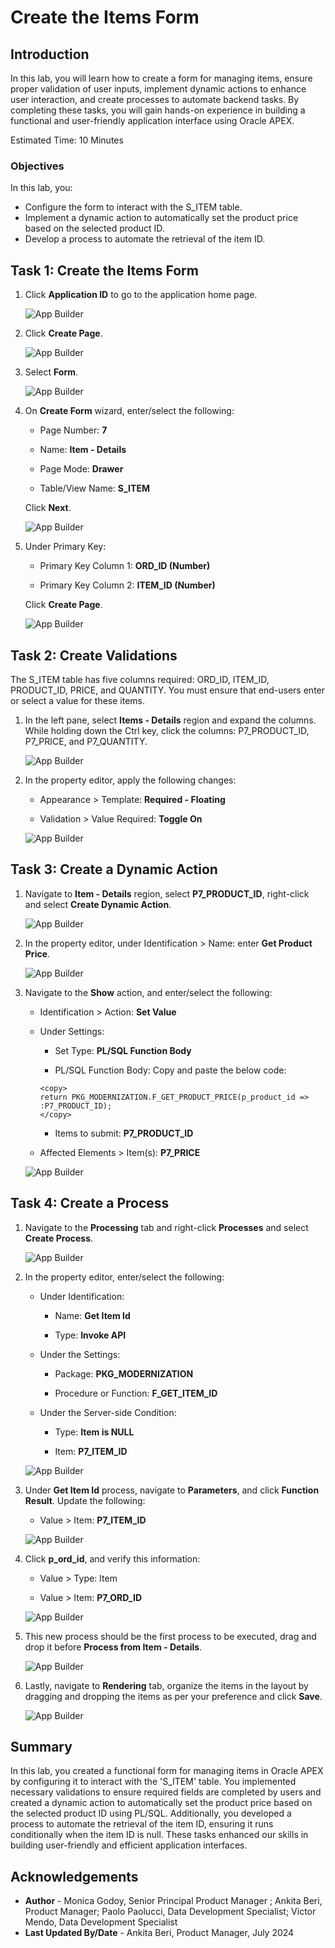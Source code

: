 # Create the Items Form

## Introduction

In this lab, you will learn how to create a form for managing items, ensure proper validation of user inputs, implement dynamic actions to enhance user interaction, and create processes to automate backend tasks. By completing these tasks, you will gain hands-on experience in building a functional and user-friendly application interface using Oracle APEX.

Estimated Time: 10 Minutes

### Objectives

In this lab, you:

- Configure the form to interact with the S_ITEM table.
- Implement a dynamic action to automatically set the product price based on the selected product ID.
- Develop a process to automate the retrieval of the item ID.

## Task 1: Create the Items Form

1. Click **Application ID** to go to the application home page.

    ![App Builder](images/navigate-to-appid.png " ")

2. Click **Create Page**.

    ![App Builder](images/create-form-page.png " ")

3. Select **Form**.

    ![App Builder](images/select-form.png " ")

4. On **Create Form** wizard, enter/select the following:

    - Page Number: **7**

    - Name: **Item - Details**

    - Page Mode: **Drawer**

    - Table/View Name: **S_ITEM**

    Click **Next**.

   ![App Builder](images/item-details.png " ")

5. Under Primary Key:

    - Primary Key Column 1: **ORD\_ID (Number)**

    - Primary Key Column 2: **ITEM\_ID (Number)**

     Click **Create Page**.

    ![App Builder](images/item-detail-key.png " ")

## Task 2: Create Validations

The S_ITEM table has five columns required: ORD\_ID, ITEM\_ID, PRODUCT\_ID, PRICE, and QUANTITY. You must ensure that end-users enter or select a value for these items.

1. In the left pane, select **Items - Details** region and expand the columns. While holding down the Ctrl key, click the columns: P7\_PRODUCT\_ID, P7\_PRICE, and P7\_QUANTITY.

    ![App Builder](images/item-details-page.png " ")

2. In the property editor, apply the following changes:

    - Appearance > Template: **Required - Floating**

    - Validation > Value Required: **Toggle On**

   ![App Builder](images/select-items1.png " ")

## Task 3: Create a Dynamic Action

1. Navigate to **Item - Details** region, select **P7\_PRODUCT\_ID**, right-click and select **Create Dynamic Action**.

    ![App Builder](images/create-dynamic-actions1.png " ")

2. In the property editor, under Identification > Name: enter **Get Product Price**.

    ![App Builder](images/get-product-price1.png " ")

3. Navigate to the **Show** action,  and enter/select the following:

    - Identification > Action: **Set Value**

    - Under Settings:

        - Set Type: **PL/SQL Function Body**

        - PL/SQL Function Body: Copy and paste the below code:

         ```
         <copy>
         return PKG_MODERNIZATION.F_GET_PRODUCT_PRICE(p_product_id => :P7_PRODUCT_ID);
         </copy>
        ```

        - Items to submit: **P7\_PRODUCT\_ID**

    - Affected Elements > Item(s): **P7\_PRICE**

    ![App Builder](images/set-value1.png " ")

## Task 4: Create a Process

1. Navigate to the **Processing** tab and right-click **Processes** and select **Create Process**.

    ![App Builder](images/create-process1.png " ")

2. In the property editor, enter/select the following:

    - Under Identification:

        - Name: **Get Item Id**

        - Type: **Invoke API**

    - Under the Settings:

        - Package: **PKG\_MODERNIZATION**

        - Procedure or Function: **F\_GET\_ITEM\_ID**

    - Under the Server-side Condition:

        - Type: **Item is NULL**

        - Item: **P7\_ITEM\_ID**

   ![App Builder](images/get-item-id1.png " ")

3. Under **Get Item Id** process, navigate to **Parameters**, and click **Function Result**. Update the following:

    - Value > Item: **P7\_ITEM\_ID**

   ![App Builder](images/function-result1.png " ")

4. Click **p\_ord\_id**, and verify this information:

    - Value > Type: Item

    - Value > Item: **P7\_ORD\_ID**

    ![App Builder](images/p-ord-id.png " ")

5. This new process should be the first process to be executed, drag and drop it before **Process from Item - Details**.

    ![App Builder](images/drag-process1.png " ")

5. Lastly, navigate to **Rendering** tab, organize the items in the layout by dragging and dropping the items as per your preference and click **Save**.

    ![App Builder](images/drag-item1.png " ")

## Summary

In this lab, you created a functional form for managing items in Oracle APEX by configuring it to interact with the 'S\_ITEM' table. You implemented necessary validations to ensure required fields are completed by users and created a dynamic action to automatically set the product price based on the selected product ID using PL/SQL. Additionally, you developed a process to automate the retrieval of the item ID, ensuring it runs conditionally when the item ID is null. These tasks enhanced our skills in building user-friendly and efficient application interfaces.

## Acknowledgements

- **Author** - Monica Godoy, Senior Principal Product Manager ; Ankita Beri, Product Manager; Paolo Paolucci, Data Development Specialist; Victor Mendo, Data Development Specialist
- **Last Updated By/Date** - Ankita Beri, Product Manager, July 2024
